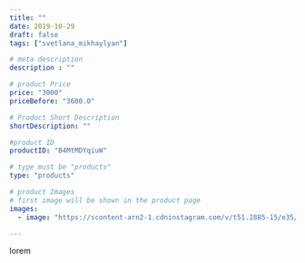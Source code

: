 ```yaml
---
title: ""
date: 2019-10-29
draft: false
tags: ["svetlana_mikhaylyan"]

# meta description
description : ""

# product Price
price: "3000"
priceBefore: "3600.0"

# Product Short Description
shortDescription: ""

#product ID
productID: "B4MtMDYqiuW"

# type must be "products"
type: "products"

# product Images
# first image will be shown in the product page
images:
  - image: "https://scontent-arn2-1.cdninstagram.com/v/t51.2885-15/e35/73505079_2168184816816607_4919300226804628755_n.jpg?se=7&tp=1&_nc_ht=scontent-arn2-1.cdninstagram.com&_nc_cat=107&_nc_ohc=GgQ65FC9JGgAX8I1TDH&oh=77fef2a5915f26e87c3dac29105c134e&oe=60719DBA&ig_cache_key=MjE2NTMwNDI2MTIyMDExNzM5OA%3D%3D.2"

---
```

lorem
